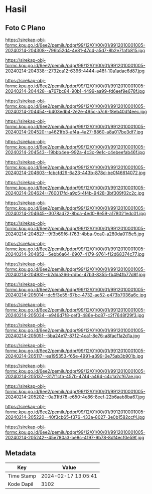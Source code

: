 # Hasil

## Foto C Plano

https://sirekap-obj-formc.kpu.go.id/6ee2/pemilu/pdpr/99/12/01/00/01/9912010001005-20240214-204308--796b52d4-4e81-47c4-a5d7-8b2e71afb815.jpg

https://sirekap-obj-formc.kpu.go.id/6ee2/pemilu/pdpr/99/12/01/00/01/9912010001005-20240214-204338--2732ca12-6396-4444-a48f-10a1adac6d87.jpg

https://sirekap-obj-formc.kpu.go.id/6ee2/pemilu/pdpr/99/12/01/00/01/9912010001005-20240214-204428--a767bc84-90b1-4499-aa99-fd6eef9e678f.jpg

https://sirekap-obj-formc.kpu.go.id/6ee2/pemilu/pdpr/99/12/01/00/01/9912010001005-20240214-204454--b403edb4-2e2e-495c-a7c6-f8eb40df4eec.jpg

https://sirekap-obj-formc.kpu.go.id/6ee2/pemilu/pdpr/99/12/01/00/01/9912010001005-20240214-204520--a4621fb3-af4a-4a27-8860-a8a017be3df7.jpg

https://sirekap-obj-formc.kpu.go.id/6ee2/pemilu/pdpr/99/12/01/00/01/9912010001005-20240214-204543--19bbb4ee-992a-4c3c-9e1c-c4ebeefab46f.jpg

https://sirekap-obj-formc.kpu.go.id/6ee2/pemilu/pdpr/99/12/01/00/01/9912010001005-20240214-204603--fcbcfd29-6a23-443b-878d-be0f46614072.jpg

https://sirekap-obj-formc.kpu.go.id/6ee2/pemilu/pdpr/99/12/01/00/01/9912010001005-20240214-204624--760017fd-a9c5-4f4b-9428-3bf309f02c2c.jpg

https://sirekap-obj-formc.kpu.go.id/6ee2/pemilu/pdpr/99/12/01/00/01/9912010001005-20240214-204645--3078ad72-8bca-4ed0-8e59-a178021edc01.jpg

https://sirekap-obj-formc.kpu.go.id/6ee2/pemilu/pdpr/99/12/01/00/01/9912010001005-20240214-204827--9f3b69f6-f763-4bba-9ca0-a280da0115e5.jpg

https://sirekap-obj-formc.kpu.go.id/6ee2/pemilu/pdpr/99/12/01/00/01/9912010001005-20240214-204852--5ebb6a64-6907-4179-9761-f12d68374c77.jpg

https://sirekap-obj-formc.kpu.go.id/6ee2/pemilu/pdpr/99/12/01/00/01/9912010001005-20240214-204931--b2dda266-ddbc-47b3-8355-fb4941b77d8f.jpg

https://sirekap-obj-formc.kpu.go.id/6ee2/pemilu/pdpr/99/12/01/00/01/9912010001005-20240214-205014--dc5f3e55-67bc-4732-ae52-e473b7036a6c.jpg

https://sirekap-obj-formc.kpu.go.id/6ee2/pemilu/pdpr/99/12/01/00/01/9912010001005-20240214-205034--e946d7f8-cef3-486e-bc87-c2f7648f29f3.jpg

https://sirekap-obj-formc.kpu.go.id/6ee2/pemilu/pdpr/99/12/01/00/01/9912010001005-20240214-205051--5ba24e17-8712-4ca1-8e76-a8facf1a2d1a.jpg

https://sirekap-obj-formc.kpu.go.id/6ee2/pemilu/pdpr/99/12/01/00/01/9912010001005-20240214-205117--ea195353-f65e-4991-a399-0e75ab3b901b.jpg

https://sirekap-obj-formc.kpu.go.id/6ee2/pemilu/pdpr/99/12/01/00/01/9912010001005-20240214-205137--317f1cfa-457b-4744-a464-c4c1a2cf67ae.jpg

https://sirekap-obj-formc.kpu.go.id/6ee2/pemilu/pdpr/99/12/01/00/01/9912010001005-20240214-205202--0a31fd78-e650-4e86-8eef-22b6aab8ba67.jpg

https://sirekap-obj-formc.kpu.go.id/6ee2/pemilu/pdpr/99/12/01/00/01/9912010001005-20240214-205220--40f3cb65-f376-433a-8027-3e0b1582ccf4.jpg

https://sirekap-obj-formc.kpu.go.id/6ee2/pemilu/pdpr/99/12/01/00/01/9912010001005-20240214-205242--45e780a3-be8c-4197-9b78-8df4ecf0e59f.jpg


## Metadata

| Key        | Value               |
| ---------- | ------------------- |
| Time Stamp | 2024-02-17 13:05:41 |
| Kode Dapil | 3102                |




